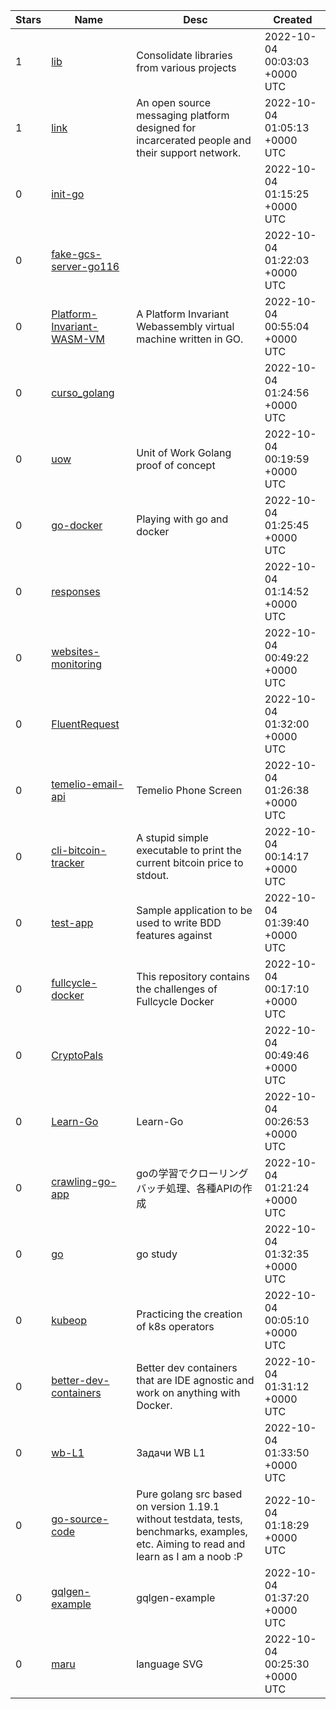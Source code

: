 | Stars | Name | Desc | Created | 
| ----- | ------- | ------------- | ------------- |
| 1 | [lib](https://github.com/outcaste-io/lib) | Consolidate libraries from various projects | 2022-10-04 00:03:03 +0000 UTC |
| 1 | [link](https://github.com/Open-Justice-Initiative/link) | An open source messaging platform designed for incarcerated people and their support network. | 2022-10-04 01:05:13 +0000 UTC |
| 0 | [init-go](https://github.com/ediogama/init-go) |  | 2022-10-04 01:15:25 +0000 UTC |
| 0 | [fake-gcs-server-go116](https://github.com/buu700/fake-gcs-server-go116) |  | 2022-10-04 01:22:03 +0000 UTC |
| 0 | [Platform-Invariant-WASM-VM](https://github.com/micihs/Platform-Invariant-WASM-VM) | A Platform Invariant Webassembly virtual machine written in GO. | 2022-10-04 00:55:04 +0000 UTC |
| 0 | [curso_golang](https://github.com/agusalvarez99/curso_golang) |  | 2022-10-04 01:24:56 +0000 UTC |
| 0 | [uow](https://github.com/rob0t7/uow) | Unit of Work Golang proof of concept | 2022-10-04 00:19:59 +0000 UTC |
| 0 | [go-docker](https://github.com/jorgediazsa/go-docker) | Playing with go and docker | 2022-10-04 01:25:45 +0000 UTC |
| 0 | [responses](https://github.com/darrensapalo/responses) |  | 2022-10-04 01:14:52 +0000 UTC |
| 0 | [websites-monitoring](https://github.com/gabrielborel/websites-monitoring) |  | 2022-10-04 00:49:22 +0000 UTC |
| 0 | [FluentRequest](https://github.com/VitorEstevam/FluentRequest) |  | 2022-10-04 01:32:00 +0000 UTC |
| 0 | [temelio-email-api](https://github.com/michaelchisari/temelio-email-api) | Temelio Phone Screen | 2022-10-04 01:26:38 +0000 UTC |
| 0 | [cli-bitcoin-tracker](https://github.com/matta9001/cli-bitcoin-tracker) | A stupid simple executable to print the current bitcoin price to stdout. | 2022-10-04 00:14:17 +0000 UTC |
| 0 | [test-app](https://github.com/dumpsterfireproject/test-app) | Sample application to be used to write BDD features against | 2022-10-04 01:39:40 +0000 UTC |
| 0 | [fullcycle-docker](https://github.com/LeonanFragaLeonardo/fullcycle-docker) | This repository contains the challenges of Fullcycle Docker | 2022-10-04 00:17:10 +0000 UTC |
| 0 | [CryptoPals](https://github.com/nikhil-aniill/CryptoPals) |  | 2022-10-04 00:49:46 +0000 UTC |
| 0 | [Learn-Go](https://github.com/ahmedkidwai/Learn-Go) | Learn-Go | 2022-10-04 00:26:53 +0000 UTC |
| 0 | [crawling-go-app](https://github.com/JY8752/crawling-go-app) | goの学習でクローリングバッチ処理、各種APIの作成 | 2022-10-04 01:21:24 +0000 UTC |
| 0 | [go](https://github.com/EastWon0103/go) | go study | 2022-10-04 01:32:35 +0000 UTC |
| 0 | [kubeop](https://github.com/pedrohff/kubeop) | Practicing the creation of k8s operators | 2022-10-04 00:05:10 +0000 UTC |
| 0 | [better-dev-containers](https://github.com/JRichlen/better-dev-containers) | Better dev containers that are IDE agnostic and work on anything with Docker. | 2022-10-04 01:31:12 +0000 UTC |
| 0 | [wb-L1](https://github.com/raineduc/wb-L1) | Задачи WB L1 | 2022-10-04 01:33:50 +0000 UTC |
| 0 | [go-source-code](https://github.com/sslime336/go-source-code) | Pure golang src based on version 1.19.1 without testdata, tests, benchmarks, examples, etc. Aiming to read and learn as I am a noob :P | 2022-10-04 01:18:29 +0000 UTC |
| 0 | [gqlgen-example](https://github.com/STNeto1/gqlgen-example) | gqlgen-example | 2022-10-04 01:37:20 +0000 UTC |
| 0 | [maru](https://github.com/kijimaD/maru) | language SVG | 2022-10-04 00:25:30 +0000 UTC |

